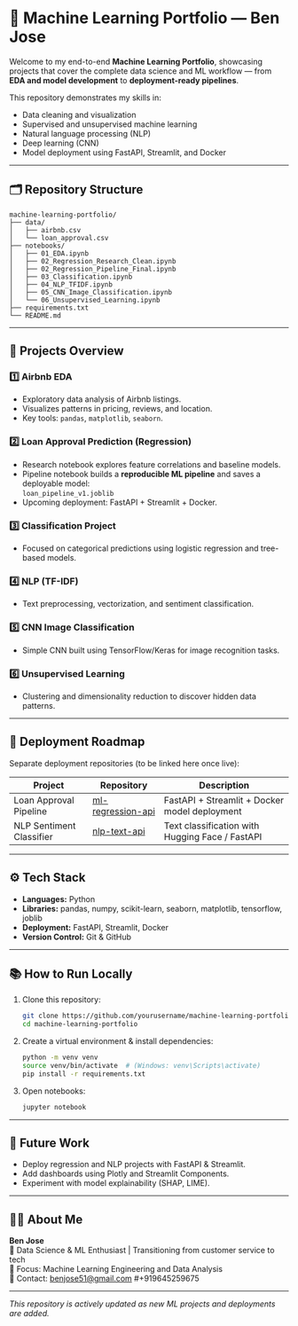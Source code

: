 # 🧩 Machine Learning Portfolio — Ben Jose

Welcome to my end-to-end **Machine Learning Portfolio**, showcasing projects that cover the complete data science and ML workflow — from **EDA and model development** to **deployment-ready pipelines**.

This repository demonstrates my skills in:
- Data cleaning and visualization  
- Supervised and unsupervised machine learning  
- Natural language processing (NLP)  
- Deep learning (CNN)  
- Model deployment using FastAPI, Streamlit, and Docker  

---

## 🗂️ Repository Structure

```
machine-learning-portfolio/
├── data/
│   ├── airbnb.csv
│   └── loan_approval.csv
├── notebooks/
│   ├── 01_EDA.ipynb
│   ├── 02_Regression_Research_Clean.ipynb
│   ├── 02_Regression_Pipeline_Final.ipynb
│   ├── 03_Classification.ipynb
│   ├── 04_NLP_TFIDF.ipynb
│   ├── 05_CNN_Image_Classification.ipynb
│   └── 06_Unsupervised_Learning.ipynb
├── requirements.txt
└── README.md
```

---

## 🧮 Projects Overview

### **1️⃣ Airbnb EDA**
- Exploratory data analysis of Airbnb listings.
- Visualizes patterns in pricing, reviews, and location.
- Key tools: `pandas`, `matplotlib`, `seaborn`.

### **2️⃣ Loan Approval Prediction (Regression)**
- Research notebook explores feature correlations and baseline models.  
- Pipeline notebook builds a **reproducible ML pipeline** and saves a deployable model:  
  `loan_pipeline_v1.joblib`
- Upcoming deployment: FastAPI + Streamlit + Docker.

### **3️⃣ Classification Project**
- Focused on categorical predictions using logistic regression and tree-based models.

### **4️⃣ NLP (TF-IDF)**
- Text preprocessing, vectorization, and sentiment classification.

### **5️⃣ CNN Image Classification**
- Simple CNN built using TensorFlow/Keras for image recognition tasks.

### **6️⃣ Unsupervised Learning**
- Clustering and dimensionality reduction to discover hidden data patterns.

---

## 🚀 Deployment Roadmap

Separate deployment repositories (to be linked here once live):

| Project | Repository | Description |
|----------|-------------|-------------|
| Loan Approval Pipeline | [ml-regression-api](#) | FastAPI + Streamlit + Docker model deployment |
| NLP Sentiment Classifier | [nlp-text-api](#) | Text classification with Hugging Face / FastAPI |

---

## ⚙️ Tech Stack

- **Languages:** Python  
- **Libraries:** pandas, numpy, scikit-learn, seaborn, matplotlib, tensorflow, joblib  
- **Deployment:** FastAPI, Streamlit, Docker  
- **Version Control:** Git & GitHub  

---

## 📚 How to Run Locally

1. Clone this repository:
   ```bash
   git clone https://github.com/yourusername/machine-learning-portfolio.git
   cd machine-learning-portfolio
   ```

2. Create a virtual environment & install dependencies:
   ```bash
   python -m venv venv
   source venv/bin/activate  # (Windows: venv\Scripts\activate)
   pip install -r requirements.txt
   ```

3. Open notebooks:
   ```bash
   jupyter notebook
   ```

---

## 🧠 Future Work
- Deploy regression and NLP projects with FastAPI & Streamlit.  
- Add dashboards using Plotly and Streamlit Components.  
- Experiment with model explainability (SHAP, LIME).

---

## 🧑‍💻 About Me

**Ben Jose**  
📍 Data Science & ML Enthusiast | Transitioning from customer service to tech  
🎯 Focus: Machine Learning Engineering and Data Analysis  
📧 Contact: benjose51@gmail.com #+919645259675

---

_This repository is actively updated as new ML projects and deployments are added._
